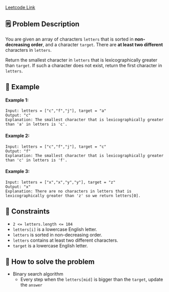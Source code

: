 [Leetcode Link](https://leetcode.com/problems/find-smallest-letter-greater-than-target/description/?envType=study-plan-v2&envId=binary-search)

## 🗒️ Problem Description

You are given an array of characters `letters` that is sorted in **non-decreasing order**, and a character `target`. There are **at least two different** characters in `letters`.

Return the smallest character in `letters` that is lexicographically greater than `target`. If such a character does not exist, return the first character in `letters`.

## 📌 Example
#### Example 1:
```
Input: letters = ["c","f","j"], target = "a"
Output: "c"
Explanation: The smallest character that is lexicographically greater than 'a' in letters is 'c'.
```

#### Example 2:
```
Input: letters = ["c","f","j"], target = "c"
Output: "f"
Explanation: The smallest character that is lexicographically greater than 'c' in letters is 'f'.
```

#### Example 3:
```
Input: letters = ["x","x","y","y"], target = "z"
Output: "x"
Explanation: There are no characters in letters that is lexicographically greater than 'z' so we return letters[0].
```

## 📌 Constraints
- `2 <= letters.length <= 104`
- `letters[i]` is a lowercase English letter.
- `letters` is sorted in non-decreasing order.
- `letters` contains at least two different characters.
- `target` is a lowercase English letter.

## 🤔 How to solve the problem
- Binary search algorithm
  - Every step when the `letters[mid]` is bigger than the `target`, update the `answer`
